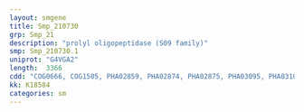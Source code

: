 ```yaml
---
layout: smgene
title: Smp_210730
grp: Smp_21
description: "prolyl oligopeptidase (S09 family)"
smp: Smp_210730.1
uniprot: "G4VGA2"
length:  3366
cdd: "COG0666, COG1505, PHA02859, PHA02874, PHA02875, PHA03095, PHA03100, PLN03192, PRK10115, PTZ00322, TIGR00870, cd00204, cd03587, cl02529, cl02533, cl21494, pfam00023, pfam00326, pfam07525, pfam12796, pfam13637, pfam13857, smart00248, smart00969"
kk: K18584
categories: sm
---
```

